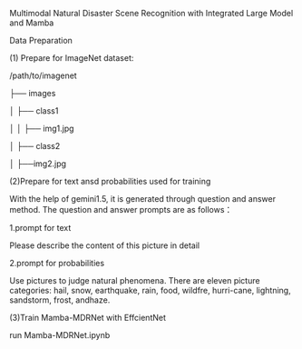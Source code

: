 Multimodal Natural Disaster Scene Recognition with Integrated Large Model and Mamba

Data Preparation

(1) Prepare for ImageNet dataset:

/path/to/imagenet

  ├── images
  
  │     ├── class1
  
  │     │      ├── img1.jpg
  
  │     ├── class2
  
  │            ├──img2.jpg


(2)Prepare for text ansd probabilities used for training

With the help of gemini1.5, it is generated through question and answer method. The question and answer prompts are as follows：

1.prompt for text

Please describe the content of this picture in detail

2.prompt for probabilities

Use pictures to judge natural phenomena. There are eleven picture categories: hail, snow, earthquake, rain, food, wildfre, hurri-cane, lightning, sandstorm, frost, andhaze.


(3)Train Mamba-MDRNet with EffcientNet

run Mamba-MDRNet.ipynb

